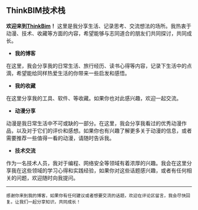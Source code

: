 ## ThinkBIM技术栈

**欢迎来到[ThinkBim](https://www.thinkbim.cn)！** 这里是我分享生活、记录思考、交流想法的场所。我热衷于动漫、技术、收藏等方面的内容，希望能够与志同道合的朋友们共同探讨，共同成长。

- **我的博客**

在这里，我会分享我的日常生活、旅行经历、读书心得等内容，记录下生活中的点滴，希望能给同样热爱生活的你带来一些启发和感悟。

- **我的收藏**

在这里分享我的工具、软件、等收藏。如果你也对此感兴趣，欢迎一起交流。

- **动漫分享**

动漫是我日常生活中不可或缺的一部分。在这里，我会分享我看过的优秀动漫作品，以及对于它们的评价和感想。如果你也有兴趣了解更多关于动漫的信息，或者需要推荐一些值得一看的动漫，请随时告诉我。

- **技术交流**

作为一名技术人员，我对于编程、网络安全等领域有着浓厚的兴趣。我会在这里分享我在这些领域的学习心得和实践经验，如果你对这些话题感兴趣，或者有任何相关的问题，欢迎随时向我提问。

------

`感谢你来到我的博客，如果你有任何建议或者想要交流的话题，欢迎在评论区留言，我会尽快回复。让我们一起分享知识，共同成长！`

